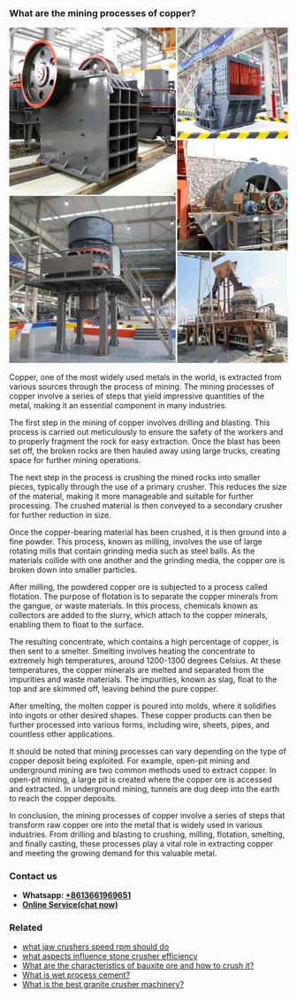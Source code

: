 <h3>What are the mining processes of copper?</h3><img src='1701742525.jpg' alt=''><p>Copper, one of the most widely used metals in the world, is extracted from various sources through the process of mining. The mining processes of copper involve a series of steps that yield impressive quantities of the metal, making it an essential component in many industries.</p><p>The first step in the mining of copper involves drilling and blasting. This process is carried out meticulously to ensure the safety of the workers and to properly fragment the rock for easy extraction. Once the blast has been set off, the broken rocks are then hauled away using large trucks, creating space for further mining operations.</p><p>The next step in the process is crushing the mined rocks into smaller pieces, typically through the use of a primary crusher. This reduces the size of the material, making it more manageable and suitable for further processing. The crushed material is then conveyed to a secondary crusher for further reduction in size.</p><p>Once the copper-bearing material has been crushed, it is then ground into a fine powder. This process, known as milling, involves the use of large rotating mills that contain grinding media such as steel balls. As the materials collide with one another and the grinding media, the copper ore is broken down into smaller particles.</p><p>After milling, the powdered copper ore is subjected to a process called flotation. The purpose of flotation is to separate the copper minerals from the gangue, or waste materials. In this process, chemicals known as collectors are added to the slurry, which attach to the copper minerals, enabling them to float to the surface.</p><p>The resulting concentrate, which contains a high percentage of copper, is then sent to a smelter. Smelting involves heating the concentrate to extremely high temperatures, around 1200-1300 degrees Celsius. At these temperatures, the copper minerals are melted and separated from the impurities and waste materials. The impurities, known as slag, float to the top and are skimmed off, leaving behind the pure copper.</p><p>After smelting, the molten copper is poured into molds, where it solidifies into ingots or other desired shapes. These copper products can then be further processed into various forms, including wire, sheets, pipes, and countless other applications.</p><p>It should be noted that mining processes can vary depending on the type of copper deposit being exploited. For example, open-pit mining and underground mining are two common methods used to extract copper. In open-pit mining, a large pit is created where the copper ore is accessed and extracted. In underground mining, tunnels are dug deep into the earth to reach the copper deposits.</p><p>In conclusion, the mining processes of copper involve a series of steps that transform raw copper ore into the metal that is widely used in various industries. From drilling and blasting to crushing, milling, flotation, smelting, and finally casting, these processes play a vital role in extracting copper and meeting the growing demand for this valuable metal.</p><h3>Contact us</h3><ul><li><strong>Whatsapp:&nbsp;<a href="https://wa.me/8613661969651">+8613661969651</a></strong></li><li><a href="https://swt.shibang-china.com/?git&amp;zhl&amp;What are the mining processes of copper"><strong>Online Service(chat now)</strong></a></li></ul><h3>Related</h3><ul><li><a href='what jaw crushers speed rpm should do.md'>what jaw crushers speed rpm should do</a></li><li><a href='what aspects influence stone crusher efficiency.md'>what aspects influence stone crusher efficiency</a></li><li><a href='What are the characteristics of bauxite ore and how to crush it.md'>What are the characteristics of bauxite ore and how to crush it?</a></li><li><a href='What is wet process cement.md'>What is wet process cement?</a></li><li><a href='What is the best granite crusher machinery.md'>What is the best granite crusher machinery?</a></li></ul>